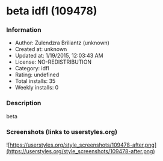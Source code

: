 # beta idfl (109478)

### Information
- Author: Zulendzra Briliantz (unknown)
- Created at: unknown
- Updated at: 1/19/2015, 12:03:43 AM
- License: NO-REDISTRIBUTION
- Category: idfl
- Rating: undefined
- Total installs: 35
- Weekly installs: 0


### Description
beta


### Screenshots (links to userstyles.org)
![https://userstyles.org/style_screenshots/109478-after.png](https://userstyles.org/style_screenshots/109478-after.png)


